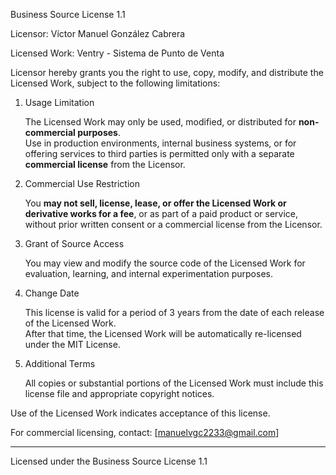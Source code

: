 Business Source License 1.1

Licensor: Víctor Manuel González Cabrera

Licensed Work: Ventry - Sistema de Punto de Venta

Licensor hereby grants you the right to use, copy, modify, and distribute the Licensed Work, subject to the following limitations:

1. Usage Limitation

   The Licensed Work may only be used, modified, or distributed for **non-commercial purposes**.  
   Use in production environments, internal business systems, or for offering services to third parties is permitted only with a separate **commercial license** from the Licensor.

2. Commercial Use Restriction

   You **may not sell, license, lease, or offer the Licensed Work or derivative works for a fee**, or as part of a paid product or service, without prior written consent or a commercial license from the Licensor.

3. Grant of Source Access

   You may view and modify the source code of the Licensed Work for evaluation, learning, and internal experimentation purposes.

4. Change Date

   This license is valid for a period of 3 years from the date of each release of the Licensed Work.  
   After that time, the Licensed Work will be automatically re-licensed under the MIT License.

5. Additional Terms

   All copies or substantial portions of the Licensed Work must include this license file and appropriate copyright notices.

Use of the Licensed Work indicates acceptance of this license.

For commercial licensing, contact: [manuelvgc2233@gmail.com]

---

Licensed under the Business Source License 1.1
